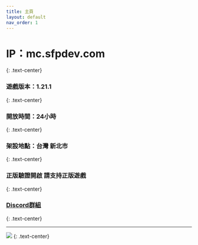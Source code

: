 ```yaml
---
title: 主頁
layout: default
nav_order: 1
---
```


# **IP：mc.sfpdev.com**
{: .text-center}

### **遊戲版本：1.21.1**
{: .text-center}

### **開放時間：24小時**
{: .text-center}

### **架設地點：台灣 新北市**
{: .text-center}

### **正版驗證開啟 請支持正版遊戲**
{: .text-center}

### **[Discord群組](https://discord.gg/MK33s4Ndur)**
{: .text-center}

---

![](https://image.mc-list.xyz/preview/21-2209.png?bannerShowIcon=1&bannerShowVersion=0)
{: .text-center}
